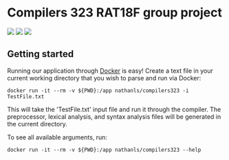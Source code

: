 # Compilers 323 RAT18F group project
[![](https://img.shields.io/docker/pulls/nathanls/compilers323.svg)](https://hub.docker.com/r/nathanls/compilers323/)
[![](https://travis-ci.org/Nathan-LS/Compilers323.svg?branch=master)](https://travis-ci.org/Nathan-LS/Compilers323)
[![](https://img.shields.io/github/license/Nathan-LS/Compilers323.svg)](https://github.com/Nathan-LS/Compilers323/blob/master/LICENSE)
## Getting started
Running our application through [Docker](https://hub.docker.com/r/nathanls/compilers323/) is easy! Create a text file in your current working directory that you wish to parse and run via Docker: 

```docker run -it --rm -v ${PWD}:/app nathanls/compilers323 -i TestFile.txt```

This will take the 'TestFile.txt' input file and run it through the compiler. The preprocessor, lexical analysis, and syntax analysis files will be generated in the current directory.

To see all available arguments, run:

```docker run -it --rm -v ${PWD}:/app nathanls/compilers323 --help```
